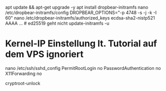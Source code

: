 apt update && apt-get upgrade -y
apt install dropbear-initramfs
nano /etc/dropbear-initramfs/config
	DROPBEAR_OPTIONS="-p 4748 -s -j -k -I 60"
nano /etc/dropbear-initramfs/authorized_keys
	ecdsa-sha2-nistp521 AAAA ...
	# ed25519 geht nicht
update-initramfs -u
# Kernel-IP Einstellung lt. Tutorial auf dem VPS ignoriert

nano /etc/ssh/sshd_config
	PermitRootLogin no
	PasswordAuthentication no
	X11Forwarding no

cryptroot-unlock